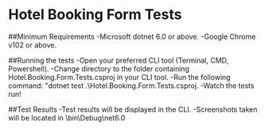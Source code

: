 # Hotel Booking Form Tests

##Minimum Requirements
-Microsoft dotnet 6.0 or above.
-Google Chrome v102 or above.

##Running the tests
-Open your preferred CLI tool (Terminal, CMD, Powershell).
-Change directory to the folder containing Hotel.Booking.Form.Tests.csproj in your CLI tool.
-Run the following command: "dotnet test .\Hotel.Booking.Form.Tests.csproj.
-Watch the tests run!

##Test Results
-Test results will be displayed in the CLI.
-Screenshots taken will be located in \bin\Debug\net6.0